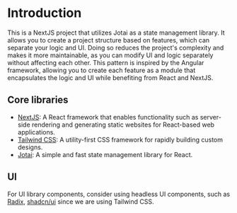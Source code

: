 # Introduction

This is a NextJS project that utilizes Jotai as a state management library. It allows you to create a project structure
based on features, which can separate your logic and UI. Doing so reduces the project's complexity and makes it more
maintainable, as you can modify UI and logic separately without affecting each other. This pattern is inspired by the
Angular framework, allowing you to create each feature as a module that encapsulates the logic and UI while benefiting
from React and NextJS.

## Core libraries

- [NextJS](https://nextjs.org/): A React framework that enables functionality such as server-side rendering and generating static websites for React-based web applications.
- [Tailwind CSS](https://tailwindcss.com/): A utility-first CSS framework for rapidly building custom designs.
- [Jotai](https://jotai.org/): A simple and fast state management library for React.

## UI
For UI library components, consider using headless UI components,
such as [Radix](https://radix-ui.com/), [shadcn/ui](https://ui.shadcn.com/) since we are using Tailwind CSS.